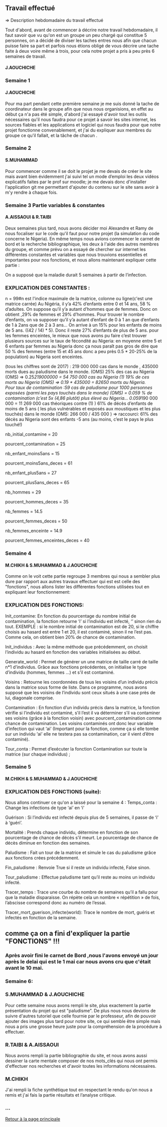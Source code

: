 ## Travail effectué 

=> Description hebdomadaire du travail effectué 

Tout d'abord, avant de commencer à décrire notre travail hebdomadaire, il faut savoir que vu qu'on est un groupe un peu chargé qui constitue 5 personnes, on a décidé de diviser les taches entres nous afin que chacun puisse faire sa part et parfois nous étions obligé de vous décrire une tache faite à deux voire même à trois, pour cela notre projet a pris à peu près 6 semaines de travail.

   #### J.AOUCHICHE 
### Semaine 1 
#### J.AOUCHICHE
Pour ma part pendant cette première semaine je me suis donné la tache de coordinateur dans le groupe afin que nous nous organisions, en effet au début ça n'a pas été simple, d'abord j'ai essayé d'avoir tout les outils nécessaires qu'il nous faudra pour ce projet à savoir les sites internet, les sources fiables et les applications et logiciel qui nous faudra pour que notre projet fonctionne convenablement, et j'ai du expliquer aux membres du groupe ce qu'il fallait, et la tâche de chacun .

### Semaine 2 
#### S.MUHAMMAD
Pour commencer comme il se doit le projet je me devais de créer le site mais avant bien évidemment j'ai suivi tel un mode d’emploi les deux vidéos explicatifs faites par le prof sur moodle; je me devais donc d'installer l'application git me permettant d'ajouter du contenu sur le site sans avoir à m'y rendre à chaque fois. 

### Semaine 3  Partie variables & constantes
#### A.AISSAOUI & R.TAIBI
Deux semaines plus tard, nous avons décider moi Alexandre et Ramy de nous focaliser sur le code qu'il faut pour notre projet (la simulation du code concerne le Nigeria). 
En même temps nous avions commencer le carnet de bord et la recherche bibliographique, les deux à l'aide des autres membres du groupe, et comme prévu on a essayé de chercher sur internet les différentes constantes et variables que nous trouvions essentielles et importantes pour nos fonctions, et nous allons maintenant expliquer cette partie :

On a supposé que la maladie durait 5 semaines à partir de l’infection.
### EXPLICATION DES CONSTANTES :
n = 99#n est l'indice maximale de la matrice, colonne ou ligne(c'est une matrice carrée)
Au Nigéria, il y’a 42% d’enfants entre 0 et 14 ans, 58 % d’adultes. On suppose qu’il y’a autant d’hommes que de femmes. Donc on obtient ,29% de femmes et 29% d’hommes.
Pour trouver le nombre d’enfants, on va supposer qu’il y’a autant d’enfant de 0 à 1 an que d’enfants de 1 à 2ans que de 2 à 3 ans…
On arrive à un 15% pour les enfants de moins de 5 ans. ((42 / 14) * 5). Donc il reste 27% d’enfants de plus de 5 ans.
pour les femmes enceintes, le mieux que nous avons pu faire c’est trouver plusieurs sources sur le taux de fécondité au Nigeria: en moyenne entre 5 et 6 enfants par femmes au Nigeria donc ça nous paraît pas gros de dire que 50 % des femmes (entre 15 et 45 ans donc a peu près 0.5 * 20-25% de la population) au Nigeria sont enceintes.

(tous les chiffres sont de 2017) : 219 000 000 cas dans le monde , 435000 morts dues au paludisme dans le monde. (OMS)
25% des cas au Nigeria (OMS) => 0.25*219000000 = 54 750 000 cas au Nigeria (1)
19% de ces morts au Nigeria (OMS)  => 0.19 * 435000 = 82650 morts au Nigeria.  
Pour taux de contamination :59 cas de paludisme pour 1000 personnes exposées (parmi les pays touchés dans le monde) (OMS) = 0.059 % de contamination (c’est 5x (4,86 plutôt) plus élevé au Nigeria… 0.059*190 000 000 = 11 269 000 cas théoriques contre (1) )
61% de décès d’enfants de moins de 5 ans ( les plus vulnérables et exposés aux moustiques et les plus touchés) dans le monde (OMS: 266 000 / 435 000 ) => raccourci: 61% des décès au Nigeria sont des enfants -5 ans (au moins, c’est le pays le plus touché!) 


nb_initial_contamine = 20

pourcent_contamination = 25



nb_enfant_moins5ans = 15

pourcent_moins5ans_deces = 61



nb_enfant_plus5ans = 27

pourcent_plus5ans_deces = 65




nb_hommes = 29

pourcent_hommes_deces = 35




nb_femmes = 14.5

pourcent_femmes_deces = 50




nb_femmes_enceinte = 14.9

pourcent_femmes_enceintes_deces = 40



### Semaine 4
#### M.CHIKH & S.MUHAMMAD & J.AOUCHICHE
Comme on le voit cette partie regroupe 3 membres qui nous a sembler plus dure par rapport aux autres travaux effectuer qui est est celle des "fonctions", nous allons lister les différentes fonctions utilisées tout en expliquant leur fonctionnement:

### EXPLICATION DES FONCTIONS:

Init_contamine:
En fonction du pourcentage du nombre initial de contamination, la fonction retourne ‘i’ si l’individu est infecté, ‘’ sinon rien du tout. EXEMPLE : si le nombre initial de contamination est de 20, si le chiffre choisis au hasard est entre 1 et 20, il est contaminé, sinon il ne l’est pas. Comme cela, on obtient bien 20% de chance de contamination.

Init_individus : 
Avec la même méthode que précédemment, on choisit l’individu au hasard en fonction des variables initialisées au début.

Generate_world :
Permet de générer un une matrice de taille carré de taille n*1 d’individus. Grâce aux fonctions précédentes, on initialise le type d’individu (hommes, femmes …) et s’il est contaminé.

Voisins :
Retourne les coordonnées de tous les voisins d’un individu précis dans la matrice sous forme de liste. Dans ce programme, nous avons supposé que les voisins de l’individu sont ceux situés à une case près de lui, diagonale comprise.

Contamination :
En fonction d’un individu précis dans la matrice, la fonction vérifie si l’individu est contaminé, s’il l’est il va déterminer s’il va contaminer ses voisins (grâce à la fonction voisin) avec pourcent_contamination comme chance de contamination. Les voisins contaminés ont donc leur variable d’infection qui vaut ‘ai’ (Important pour la fonction, comme ça si elle tombe sur un individu ‘ai’ elle ne testera pas sa contamination, car il vient d’être contaminé).

Tour_conta :
Permet d’exécuter la fonction Contamination sur toute la matrice (sur chaque individus) ;

### Semaine 5 
#### M.CHIKH & S.MUHAMMAD & J.AOUCHICHE
### EXPLICATION DES FONCTIONS (suite):

Nous allons continuer ce qu'on a laissé pour la semaine 4 :
Temps_conta :
Change les infections de type ‘ai’ en ‘i’

Guérison :
Si l’individu est infecté depuis plus de 5 semaines, il passe de ‘i’ à ‘guéri’.

Mortalité :
Prends chaque individu, détermine en fonction de son pourcentage de chance de décès s’il meurt. Le pourcentage de chance de décès diminue en fonction des semaines.

Paludisme :
Fait un tour de la matrice et simule le cas du paludisme grâce aux fonctions crées précédemment.

Fin_paludisme :
Renvoie True si il reste un individu infecté, False sinon.

Tour_paludisme :
Effectue paludisme tant qu’il reste au moins un individu infecté.

Tracer_temps :
Trace une courbe du nombre de semaines qu’il a fallu pour que la maladie disparaisse. On répète cela un nombre « répétition » de fois, l’abscisse correspond donc au numéro de l’essai.

Tracer_mort_guerison_infecte(world):
Trace le nombre de mort, guéris et infectés en fonction de la semaine.
## comme ça on a fini d'expliquer la partie "FONCTIONS" !!!

### Après avoir fini le carnet de Bord ,nous l'avons envoyé un jour après le delai qui est le 1 mai car nous avons cru que c'était avant le 10 mai.  

### Semaine 6:
### S.MUHAMMAD & J.AOUCHICHE
Pour cette semaine nous avons rempli le site, plus exactement la partie présentation du projet qui est "paludisme".
De plus nous nous devions de suivre d'autres tutoriel que celle fournie par le professeur, afin de pouvoir ajouter des images plus tard pour notre site, ce qui semble être simple mais nous a pris une grosse heure juste pour la compréhension de la procédure à effectuer.

### R.TAIBI & A.AISSAOUI
Nous avons rempli la partie bibliographie du site, et nous avons aussi dessiner la carte mentale composer de nos mots_clés qui nous ont permis d'effectuer nos recherches et d'avoir toutes les informations nécessaires.

### M.CHIKH 
J'ai rempli la fiche synthétique tout en respectant le rendu qu'on nous a remis et j'ai fais la partie résultats et l’analyse critique.



### ...
<a href="index.html"> Retour à la page principale </a>
